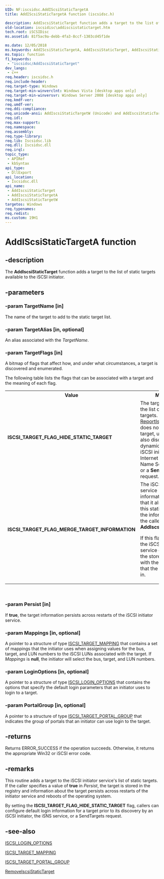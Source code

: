 ```yaml
---
UID: NF:iscsidsc.AddIScsiStaticTargetA
title: AddIScsiStaticTargetA function (iscsidsc.h)

description: AddIscsiStaticTarget function adds a target to the list of static targets available to the iSCSI initiator.
old-location: iscsidisc\addiscsistatictarget.htm
tech.root: iSCSIDisc
ms.assetid: 81f5ac9a-debb-4fa3-8ccf-1303cd45f1de

ms.date: 12/05/2018
ms.keywords: AddIScsiStaticTargetA, AddIscsiStaticTarget, AddIscsiStaticTarget function [iSCSI Discovery Library API], AddIscsiStaticTargetA, AddIscsiStaticTargetW, ISCSI_TARGET_FLAG_HIDE_STATIC_TARGET, ISCSI_TARGET_FLAG_MERGE_TARGET_INFORMATION, iscsidisc.addiscsistatictarget, iscsidsc/AddIscsiStaticTarget, iscsidsc/AddIscsiStaticTargetA, iscsidsc/AddIscsiStaticTargetW
ms.topic: function
f1_keywords: 
 - "iscsidsc/AddIscsiStaticTarget"
dev_langs:
 - c++
req.header: iscsidsc.h
req.include-header: 
req.target-type: Windows
req.target-min-winverclnt: Windows Vista [desktop apps only]
req.target-min-winversvr: Windows Server 2008 [desktop apps only]
req.kmdf-ver: 
req.umdf-ver: 
req.ddi-compliance: 
req.unicode-ansi: AddIscsiStaticTargetW (Unicode) and AddIscsiStaticTargetA (ANSI)
req.idl: 
req.max-support: 
req.namespace: 
req.assembly: 
req.type-library: 
req.lib: Iscsidsc.lib
req.dll: Iscsidsc.dll
req.irql: 
topic_type:
 - APIRef
 - kbSyntax
api_type:
 - DllExport
api_location:
 - Iscsidsc.dll
api_name:
 - AddIscsiStaticTarget
 - AddIscsiStaticTargetA
 - AddIscsiStaticTargetW
targetos: Windows
req.typenames: 
req.redist: 
ms.custom: 19H1
---
```


# AddIScsiStaticTargetA function


## -description


The <b>AddIscsiStaticTarget</b> function adds a target to the list of static targets available to the iSCSI initiator.




## -parameters




### -param TargetName [in]

The name of the target to add to the static target list.


### -param TargetAlias [in, optional]

An alias associated with the <i>TargetName</i>.


### -param TargetFlags [in]

A bitmap of flags that affect how, and under what circumstances, a target is discovered and enumerated. 

The following table lists the flags that can be associated with a target and the meaning of each flag.

<table>
<tr>
<th>Value</th>
<th>Meaning</th>
</tr>
<tr>
<td width="40%"><a id="ISCSI_TARGET_FLAG_HIDE_STATIC_TARGET"></a><a id="iscsi_target_flag_hide_static_target"></a><dl>
<dt><b>ISCSI_TARGET_FLAG_HIDE_STATIC_TARGET</b></dt>
</dl>
</td>
<td width="60%">
The target is added to the list of static targets. However, <a href="https://docs.microsoft.com/previous-versions/windows/desktop/api/iscsidsc/nf-iscsidsc-reportiscsitargetsa">ReportIscsiTargets</a> does not report the target, unless it was also discovered dynamically by the iSCSI initiator, the Internet Storage Name Service (iSNS), or a <b>SendTargets</b> request.

</td>
</tr>
<tr>
<td width="40%"><a id="ISCSI_TARGET_FLAG_MERGE_TARGET_INFORMATION"></a><a id="iscsi_target_flag_merge_target_information"></a><dl>
<dt><b>ISCSI_TARGET_FLAG_MERGE_TARGET_INFORMATION</b></dt>
</dl>
</td>
<td width="60%">
The iSCSI initiator service merges the information (if any) that it already has for this static target with the information that the caller passes to <b>AddIscsiStaticTarget</b>. 

If this flag is not set, the iSCSI initiator service overwrites the stored information with the information that the caller passes in.

</td>
</tr>
</table>
 


### -param Persist [in]

If <b>true</b>, the target information persists across restarts of the iSCSI initiator service. 



### -param Mappings [in, optional]

A pointer to a structure of type <a href="https://docs.microsoft.com/previous-versions/windows/desktop/api/iscsidsc/ns-iscsidsc-iscsi_target_mappinga">ISCSI_TARGET_MAPPING</a> that contains a set of mappings that the initiator uses when assigning values for the bus, target, and LUN numbers to the iSCSI LUNs associated with the target. 
If <i>Mappings</i> is <b>null</b>, the initiator will select the bus, target, and LUN numbers.


### -param LoginOptions [in, optional]

A pointer to a structure of type <a href="https://docs.microsoft.com/previous-versions/windows/desktop/api/iscsidsc/ns-iscsidsc-iscsi_login_options">ISCSI_LOGIN_OPTIONS</a> that contains the options that specify the default login parameters that an initiator uses to login to a target. 



### -param PortalGroup [in, optional]

A pointer to a structure of type <a href="https://docs.microsoft.com/previous-versions/windows/desktop/api/iscsidsc/ns-iscsidsc-iscsi_target_portal_groupa">ISCSI_TARGET_PORTAL_GROUP</a> that indicates the group of portals that an initiator can use login to the target.


## -returns



Returns ERROR_SUCCESS if the operation succeeds. Otherwise, it returns the appropriate Win32 or iSCSI error code.





## -remarks



This routine adds a target to the iSCSI initiator service's list of static targets. If the caller specifies a value of <b>true</b> in <i>Persist</i>, the target is stored in the registry and information about the target persists across restarts of the initiator service and reboots of the operating system.

By setting the <b>ISCSI_TARGET_FLAG_HIDE_STATIC_TARGET</b> flag, callers can configure default login information for a target prior to its discovery by an iSCSI initiator, the iSNS service, or a SendTargets request.




## -see-also




<a href="https://docs.microsoft.com/previous-versions/windows/desktop/api/iscsidsc/ns-iscsidsc-iscsi_login_options">ISCSI_LOGIN_OPTIONS</a>



<a href="https://docs.microsoft.com/previous-versions/windows/desktop/api/iscsidsc/ns-iscsidsc-iscsi_target_mappinga">ISCSI_TARGET_MAPPING</a>



<a href="https://docs.microsoft.com/previous-versions/windows/desktop/api/iscsidsc/ns-iscsidsc-iscsi_target_portal_groupa">ISCSI_TARGET_PORTAL_GROUP</a>



<a href="https://docs.microsoft.com/previous-versions/windows/desktop/api/iscsidsc/nf-iscsidsc-removeiscsistatictargeta">RemoveIscsiStaticTarget</a>
 

 

